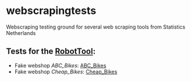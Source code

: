 # webscrapingtests
Webscraping testing ground for several web scraping tools from Statistics Netherlands

## Tests for the [RobotTool](https://github.com/SNStatComp/RobotTool):

- Fake webshop *ABC_Bikes*: [ABC_Bikes](https://snstatcomp.github.io/webscrapingtests/RobotTool/ABC_Bikes)
- Fake webshop *Cheap_Bikes*: [Cheap_Bikes](https://snstatcomp.github.io/webscrapingtests/RobotTool/Cheap_Bikes)

